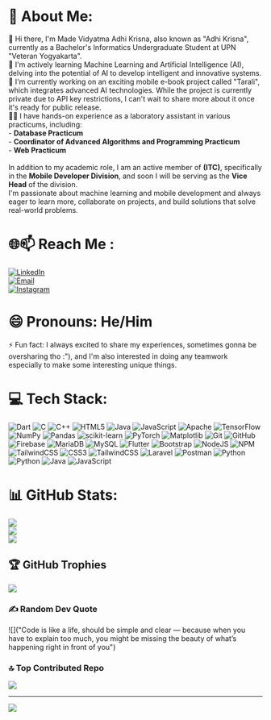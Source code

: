 # 💫 About Me:
👋  Hi there, I'm Made Vidyatma Adhi Krisna, also known as "Adhi Krisna", currently as a Bachelor's Informatics Undergraduate Student at UPN "Veteran Yogyakarta".<br>🌱 I'm actively learning Machine Learning and Artificial Intelligence (AI), delving into the potential of AI to develop intelligent and innovative systems.<br>🔭 I'm currently working on an exciting mobile e-book project called "Tarali", which integrates advanced AI technologies. While the project is currently private due to API key restrictions, I can't wait to share more about it once it's ready for public release.<br>🧑‍🎓 I have hands-on experience as a laboratory assistant in various practicums, including:<br>- **Database Practicum**<br>- **Coordinator of Advanced Algorithms and Programming Practicum**<br>- **Web Practicum**<br><br>In addition to my academic role, I am an active member of **(ITC)**, specifically in the **Mobile Developer Division**, and soon I will be serving as the **Vice Head** of the division.<br>I'm passionate about machine learning and mobile development and always eager to learn more, collaborate on projects, and build solutions that solve real-world problems.  
# 🌐📫 Reach Me : 
[![LinkedIn](https://img.shields.io/badge/LinkedIn-0A66C2?style=for-the-badge&logo=linkedin&logoColor=white)](https://www.linkedin.com/in/adhi-krisna-8b5b07246/)<br>[![Email](https://img.shields.io/badge/Email-krisnahmbtn@gmail.com-D14836?style=for-the-badge&logo=gmail&logoColor=white)](mailto:krisnahmbtn@gmail.com)<br>[![Instagram](https://img.shields.io/badge/Instagram-E4405F?style=for-the-badge&logo=instagram&logoColor=white)](https://www.instagram.com/krisnavidyatma/)
# 😄 Pronouns: He/Him
⚡ Fun fact: I always excited to share my experiences, sometimes gonna be oversharing tho :"), and I'm also interested in doing any teamwork especially to make some interesting unique things.
# 💻 Tech Stack:
![Dart](https://img.shields.io/badge/dart-%230175C2.svg?style=for-the-badge&logo=dart&logoColor=white) ![C](https://img.shields.io/badge/c-%2300599C.svg?style=for-the-badge&logo=c&logoColor=white) ![C++](https://img.shields.io/badge/c++-%2300599C.svg?style=for-the-badge&logo=c%2B%2B&logoColor=white) ![HTML5](https://img.shields.io/badge/html5-%23E34F26.svg?style=for-the-badge&logo=html5&logoColor=white) ![Java](https://img.shields.io/badge/java-%23ED8B00.svg?style=for-the-badge&logo=openjdk&logoColor=white) ![JavaScript](https://img.shields.io/badge/javascript-%23323330.svg?style=for-the-badge&logo=javascript&logoColor=%23F7DF1E) ![Apache](https://img.shields.io/badge/apache-%23D42029.svg?style=for-the-badge&logo=apache&logoColor=white) ![TensorFlow](https://img.shields.io/badge/TensorFlow-%23FF6F00.svg?style=for-the-badge&logo=TensorFlow&logoColor=white) ![NumPy](https://img.shields.io/badge/numpy-%23013243.svg?style=for-the-badge&logo=numpy&logoColor=white) ![Pandas](https://img.shields.io/badge/pandas-%23150458.svg?style=for-the-badge&logo=pandas&logoColor=white) ![scikit-learn](https://img.shields.io/badge/scikit--learn-%23F7931E.svg?style=for-the-badge&logo=scikit-learn&logoColor=white) ![PyTorch](https://img.shields.io/badge/PyTorch-%23EE4C2C.svg?style=for-the-badge&logo=PyTorch&logoColor=white) ![Matplotlib](https://img.shields.io/badge/Matplotlib-%23ffffff.svg?style=for-the-badge&logo=Matplotlib&logoColor=black) ![Git](https://img.shields.io/badge/git-%23F05033.svg?style=for-the-badge&logo=git&logoColor=white) ![GitHub](https://img.shields.io/badge/github-%23121011.svg?style=for-the-badge&logo=github&logoColor=white) ![Firebase](https://img.shields.io/badge/firebase-a08021?style=for-the-badge&logo=firebase&logoColor=ffcd34) ![MariaDB](https://img.shields.io/badge/MariaDB-003545?style=for-the-badge&logo=mariadb&logoColor=white) ![MySQL](https://img.shields.io/badge/mysql-4479A1.svg?style=for-the-badge&logo=mysql&logoColor=white) ![Flutter](https://img.shields.io/badge/Flutter-%2302569B.svg?style=for-the-badge&logo=Flutter&logoColor=white) ![Bootstrap](https://img.shields.io/badge/bootstrap-%238511FA.svg?style=for-the-badge&logo=bootstrap&logoColor=white) ![NodeJS](https://img.shields.io/badge/node.js-6DA55F?style=for-the-badge&logo=node.js&logoColor=white) ![NPM](https://img.shields.io/badge/NPM-%23CB3837.svg?style=for-the-badge&logo=npm&logoColor=white) ![TailwindCSS](https://img.shields.io/badge/tailwindcss-%2338B2AC.svg?style=for-the-badge&logo=tailwind-css&logoColor=white) ![CSS3](https://img.shields.io/badge/css3-%231572B6.svg?style=for-the-badge&logo=css3&logoColor=white) ![TailwindCSS](https://img.shields.io/badge/tailwindcss-%2338B2AC.svg?style=for-the-badge&logo=tailwind-css&logoColor=white) ![Laravel](https://img.shields.io/badge/laravel-%23FF2D20.svg?style=for-the-badge&logo=laravel&logoColor=white) ![Postman](https://img.shields.io/badge/Postman-FF6C37?style=for-the-badge&logo=postman&logoColor=white) ![Python](https://img.shields.io/badge/python-3670A0?style=for-the-badge&logo=python&logoColor=ffdd54) ![Python](https://img.shields.io/badge/python-3670A0?style=for-the-badge&logo=python&logoColor=ffdd54) ![Java](https://img.shields.io/badge/java-%23ED8B00.svg?style=for-the-badge&logo=openjdk&logoColor=white) ![JavaScript](https://img.shields.io/badge/javascript-%23323330.svg?style=for-the-badge&logo=javascript&logoColor=%23F7DF1E)

# 📊 GitHub Stats:
![](https://github-readme-stats.vercel.app/api?username=AdhiKrisna&theme=dark&hide_border=false&include_all_commits=true&count_private=true)<br/>
![](https://github-readme-streak-stats.herokuapp.com/?user=AdhiKrisna&theme=dark&hide_border=false)<br/>
![](https://github-readme-stats.vercel.app/api/top-langs/?username=AdhiKrisna&theme=dark&hide_border=false&include_all_commits=true&count_private=true&layout=compact)

## 🏆 GitHub Trophies
![](https://github-profile-trophy.vercel.app/?username=AdhiKrisna&theme=radical&no-frame=false&no-bg=false&margin-w=4)

### ✍️ Random Dev Quote
![]("Code is like a life, should be simple and clear — because when you have to explain too much, you might be missing the beauty of what’s happening right in front of you")

### 🔝 Top Contributed Repo
![](https://github-contributor-stats.vercel.app/api?username=AdhiKrisna&limit=5&theme=dark&combine_all_yearly_contributions=true)

---
[![](https://visitcount.itsvg.in/api?id=AdhiKrisna&icon=0&color=0)](https://visitcount.itsvg.in)

<!-- Proudly created with GPRM ( https://gprm.itsvg.in ) -->
